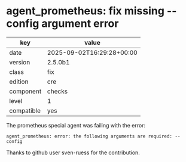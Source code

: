 [//]: # (werk v2)
# agent_prometheus: fix missing --config argument error

key        | value
---------- | ---
date       | 2025-09-02T16:29:28+00:00
version    | 2.5.0b1
class      | fix
edition    | cre
component  | checks
level      | 1
compatible | yes

The prometheus special agent was failing with the error:

    agent_prometheus: error: the following arguments are required: --config

Thanks to github user sven-ruess for the contribution.
